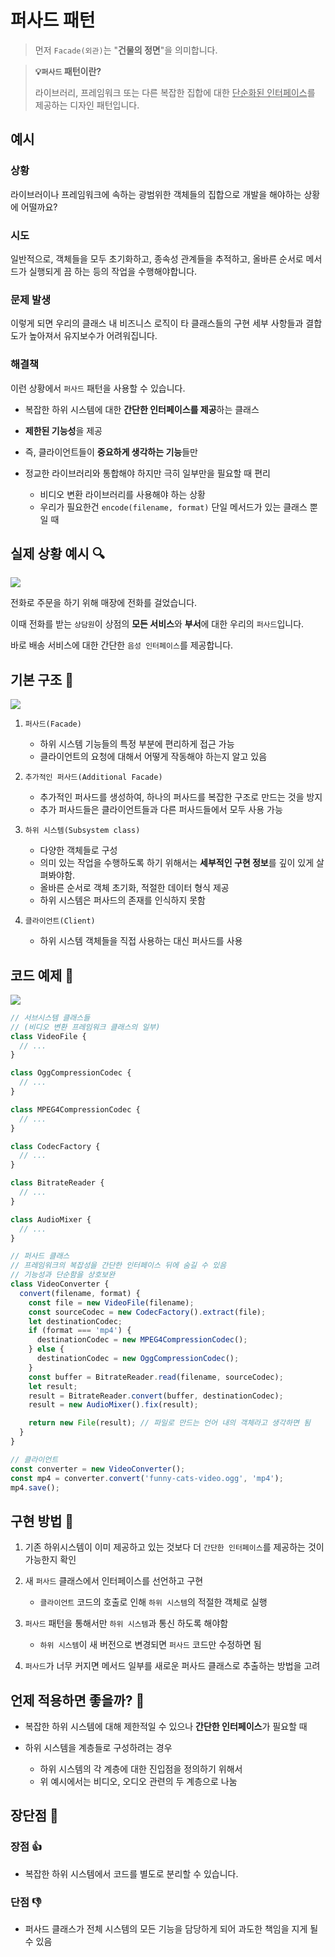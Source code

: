 # 퍼사드 패턴

> 먼저 `Facade(외관)`는 "**건물의 정면**"을 의미합니다.

> **💡`퍼사드` 패턴이란?**
>
> 라이브러리, 프레임워크 또는 다른 복잡한 집합에 대한 <u>단순화된 인터페이스</u>를 제공하는 디자인 패턴입니다.

## 예시

### 상황

라이브러이나 프레임워크에 속하는 광범위한 객체들의 집합으로 개발을 해야하는 상황에 어떨까요?

### 시도

일반적으로, 객체들을 모두 초기화하고, 종속성 관계들을 추적하고, 올바른 순서로 메서드가 실행되게 끔 하는 등의 작업을 수행해야합니다.

### 문제 발생

이렇게 되면 우리의 클래스 내 비즈니스 로직이 타 클래스들의 구현 세부 사항들과 결합도가 높아져서 유지보수가 어려워집니다.

### 해결책

이런 상황에서 `퍼사드` 패턴을 사용할 수 있습니다.

- 복잡한 하위 시스템에 대한 **간단한 인터페이스를 제공**하는 클래스

- **제한된 기능성**을 제공

- 즉, 클라이언트들이 **중요하게 생각하는 기능**들만

- 정교한 라이브러리와 통합해야 하지만 극히 일부만을 필요할 때 편리
  - 비디오 변환 라이브러리를 사용해야 하는 상황
  - 우리가 필요한건 `encode(filename, format)` 단일 메서드가 있는 클래스 뿐일 때

## 실제 상황 예시 🔍

![](https://velog.velcdn.com/images/gazagaza/post/f7028243-926d-4996-826b-8f5d2ed1cd28/image.png)

전화로 주문을 하기 위해 매장에 전화를 걸었습니다.

이때 전화를 받는 `상담원`이 상점의 **모든 서비스**와 **부서**에 대한 우리의 `퍼사드`입니다.

바로 배송 서비스에 대한 간단한 `음성 인터페이스`를 제공합니다.

## 기본 구조 📂

![](https://velog.velcdn.com/images/gazagaza/post/1683c7cc-8842-430a-80d8-20526d3f1a48/image.png)

1. `퍼사드(Facade)`

   - 하위 시스템 기능들의 특정 부분에 편리하게 접근 가능
   - 클라이언트의 요청에 대해서 어떻게 작동해야 하는지 알고 있음

2. `추가적인 퍼사드(Additional Facade)`

   - 추가적인 퍼사드를 생성하여, 하나의 퍼사드를 복잡한 구조로 만드는 것을 방지
   - 추가 퍼사드들은 클라이언트들과 다른 퍼사드들에서 모두 사용 가능

3. `하위 시스템(Subsystem class)`

   - 다양한 객체들로 구성
   - 의미 있는 작업을 수행하도록 하기 위해서는 **세부적인 구현 정보**를 깊이 있게 살펴봐야함.
   - 올바른 순서로 객체 초기화, 적절한 데이터 형식 제공
   - 하위 시스템은 퍼사드의 존재를 인식하지 못함

4. `클라이언트(Client)`
   - 하위 시스템 객체들을 직접 사용하는 대신 퍼사드를 사용

## 코드 예제 📖

![](https://velog.velcdn.com/images/yongvelopeer/post/bd246648-2746-4639-bc3b-0db59dd0509d/image.png)

```typescript
// 서브시스템 클래스들
// (비디오 변환 프레임워크 클래스의 일부)
class VideoFile {
  // ...
}

class OggCompressionCodec {
  // ...
}

class MPEG4CompressionCodec {
  // ...
}

class CodecFactory {
  // ...
}

class BitrateReader {
  // ...
}

class AudioMixer {
  // ...
}

// 퍼사드 클래스
// 프레임워크의 복잡성을 간단한 인터페이스 뒤에 숨길 수 있음
// 기능성과 단순함을 상호보완
class VideoConverter {
  convert(filename, format) {
    const file = new VideoFile(filename);
    const sourceCodec = new CodecFactory().extract(file);
    let destinationCodec;
    if (format === 'mp4') {
      destinationCodec = new MPEG4CompressionCodec();
    } else {
      destinationCodec = new OggCompressionCodec();
    }
    const buffer = BitrateReader.read(filename, sourceCodec);
    let result;
    result = BitrateReader.convert(buffer, destinationCodec);
    result = new AudioMixer().fix(result);

    return new File(result); // 파일로 만드는 언어 내의 객체라고 생각하면 됨
  }
}

// 클라이언트
const converter = new VideoConverter();
const mp4 = converter.convert('funny-cats-video.ogg', 'mp4');
mp4.save();
```

## 구현 방법 📕

1. 기존 하위시스템이 이미 제공하고 있는 것보다 더 `간단한 인터페이스`를 제공하는 것이 가능한지 확인

2. 새 `퍼사드` 클래스에서 인터페이스를 선언하고 구현

   - `클라이언트` 코드의 호출로 인해 `하위 시스템`의 적절한 객체로 실행

3. `퍼사드` 패턴을 통해서만 `하위 시스템`과 통신 하도록 해야함

   - `하위 시스템`이 새 버전으로 변경되면 `퍼사드` 코드만 수정하면 됨

4. `퍼사드`가 너무 커지면 메서드 일부를 새로운 퍼사드 클래스로 추출하는 방법을 고려

## 언제 적용하면 좋을까? 🧐

- 복잡한 하위 시스템에 대해 제한적일 수 있으나 **간단한 인터페이스**가 필요할 때

- 하위 시스템을 계층들로 구성하려는 경우
  - 하위 시스템의 각 계층에 대한 진입점을 정의하기 위해서
  - 위 예시에서는 비디오, 오디오 관련의 두 계층으로 나눔

## 장단점 💫

### 장점 👍

- 복잡한 하위 시스템에서 코드를 별도로 분리할 수 있습니다.

### 단점 👎

- 퍼사드 클래스가 전체 시스템의 모든 기능을 담당하게 되어 과도한 책임을 지게 될 수 있음

